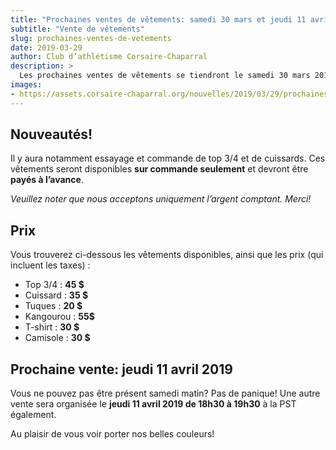 ```yaml
---
title: "Prochaines ventes de vêtements: samedi 30 mars et jeudi 11 avril 2019"
subtitle: "Vente de vêtements"
slug: prochaines-ventes-de-vetements
date: 2019-03-29
author: Club d’athlétisme Corsaire-Chaparral
description: >
  Les prochaines ventes de vêtements se tiendront le samedi 30 mars 2019 de 10 h à 12 h, ainsi que le jeudi 11 avril 2019 de 18 h 30 à 19 h 30.
images:
- https://assets.corsaire-chaparral.org/nouvelles/2019/03/29/prochaines-ventes-de-vetements/athlete-dos.jpg
---
```


## Nouveautés!

Il y aura notamment essayage et commande de top 3/4 et de cuissards. Ces vêtements seront disponibles **sur commande seulement** et devront être **payés à l’avance**. 

_Veuillez noter que nous acceptons uniquement l’argent comptant. Merci!_

## Prix

Vous trouverez ci-dessous les vêtements disponibles, ainsi que les prix (qui incluent les taxes) :

- Top 3/4 : **45 $**
- Cuissard : **35 $**
- Tuques : **20 $**
- Kangourou : **55$**
- T-shirt : **30 $**
- Camisole : **30 $**

## Prochaine vente: jeudi 11 avril 2019

Vous ne pouvez pas être présent samedi matin? Pas de panique! Une autre vente sera organisée le **jeudi 11 avril 2019 de 18h30 à 19h30** à la PST également.

Au plaisir de vous voir porter nos belles couleurs!
